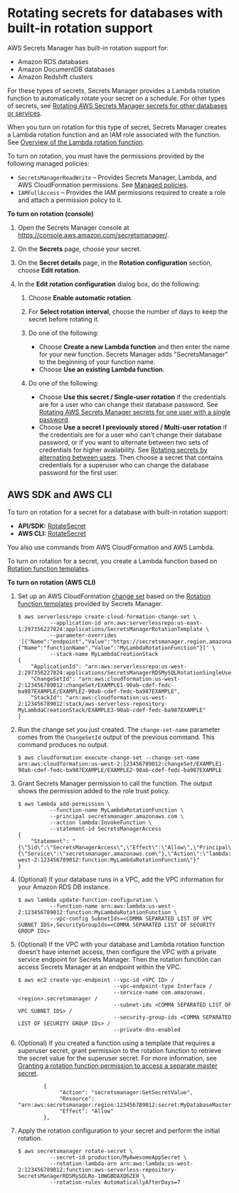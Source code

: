 # Rotating secrets for databases with built\-in rotation support<a name="rotating-secrets-built-in"></a>

AWS Secrets Manager has built\-in rotation support for:
+ Amazon RDS databases
+ Amazon DocumentDB databases
+ Amazon Redshift clusters

For these types of secrets, Secrets Manager provides a Lambda rotation function to automatically rotate your secret on a schedule\. For other types of secrets, see [Rotating AWS Secrets Manager secrets for other databases or services](rotating-secrets-other.md)\. 

When you turn on rotation for this type of secret, Secrets Manager creates a Lambda rotation function and an IAM role associated with the function\. See [Overview of the Lambda rotation function](rotating-secrets-lambda-function-overview.md)\.

To turn on rotation, you must have the permissions provided by the following managed policies:
+ `SecretsManagerReadWrite` – Provides Secrets Manager, Lambda, and AWS CloudFormation permissions\. See [Managed policies](reference_available-policies.md)\.
+ `IAMFullAccess` – Provides the IAM permissions required to create a role and attach a permission policy to it\. 

**To turn on rotation \(console\)**

1. Open the Secrets Manager console at [https://console\.aws\.amazon\.com/secretsmanager/](https://console.aws.amazon.com/secretsmanager/)\.

1. On the **Secrets** page, choose your secret\.

1. On the **Secret details** page, in the **Rotation configuration** section, choose **Edit rotation**\.

1. In the **Edit rotation configuration** dialog box, do the following:

   1. Choose **Enable automatic rotation**\.

   1. For **Select rotation interval**, choose the number of days to keep the secret before rotating it\.

   1. Do one of the following:
      + Choose **Create a new Lambda function** and then enter the name for your new function\. Secrets Manager adds "SecretsManager" to the beginning of your function name\.
      + Choose **Use an existing Lambda function**\.

   1. Do one of the following:
      + Choose **Use this secret / Single\-user rotation** if the credentials are for a user who can change their database password\. See [Rotating AWS Secrets Manager secrets for one user with a single password](rotating-secrets-one-user-one-password.md)\.
      + Choose **Use a secret I previously stored / Multi\-user rotation** if the credentials are for a user who can't change their database password, or if you want to alternate between two sets of credentials for higher availability\. See [Rotating secrets by alternating between users](rotating-secrets-two-users.md)\. Then choose a secret that contains credentials for a superuser who can change the database password for the first user\. 

## AWS SDK and AWS CLI<a name="rotating-secrets-built-in_cli"></a>

To turn on rotation for a secret for a database with built\-in rotation support:
+ **API/SDK:** [RotateSecret](https://docs.aws.amazon.com/secretsmanager/latest/apireference/API_RotateSecret.html)
+ **AWS CLI:** [RotateSecret](https://docs.aws.amazon.com/cli/latest/reference/secretsmanager/rotate-secret.html)

You also use commands from AWS CloudFormation and AWS Lambda\. 

To turn on rotation for a secret, you create a Lambda function based on [Rotation function templates](reference_available-rotation-templates.md)\. 

**To turn on rotation \(AWS CLI\)**

1. Set up an AWS CloudFormation [change set](https://docs.aws.amazon.com/AWSCloudFormation/latest/UserGuide/using-cfn-updating-stacks-changesets-create.html) based on the [Rotation function templates](reference_available-rotation-templates.md) provided by Secrets Manager\.

   ```
   $ aws serverlessrepo create-cloud-formation-change-set \
             --application-id arn:aws:serverlessrepo:us-east-1:297356227824:applications/SecretsManagerRotationTemplate \
             --parameter-overrides '[{"Name":"endpoint","Value":"https://secretsmanager.region.amazonaws.com"},{"Name":"functionName","Value":"MyLambdaRotationFunction"}]' \
             --stack-name MyLambdaCreationStack
   {
       "ApplicationId": "arn:aws:serverlessrepo:us-west-2:297356227824:applications/SecretsManagerRDSMySQLRotationSingleUser",
       "ChangeSetId": "arn:aws:cloudformation:us-west-2:123456789012:changeSet/EXAMPLE1-90ab-cdef-fedc-ba987EXAMPLE/EXAMPLE2-90ab-cdef-fedc-ba987EXAMPLE",
       "StackId": "arn:aws:cloudformation:us-west-2:123456789012:stack/aws-serverless-repository-MyLambdaCreationStack/EXAMPLE3-90ab-cdef-fedc-ba987EXAMPLE"
   }
   ```

1. Run the change set you just created\. The `change-set-name` parameter comes from the `ChangeSetId` output of the previous command\. This command produces no output\.

   ```
   $ aws cloudformation execute-change-set --change-set-name arn:aws:cloudformation:us-west-2:123456789012:changeSet/EXAMPLE1-90ab-cdef-fedc-ba987EXAMPLE/EXAMPLE2-90ab-cdef-fedc-ba987EXAMPLE
   ```

1. Grant Secrets Manager permission to call the function\. The output shows the permission added to the role trust policy\.

   ```
   $ aws lambda add-permission \
             --function-name MyLambdaRotationFunction \
             --principal secretsmanager.amazonaws.com \
             --action lambda:InvokeFunction \
             --statement-id SecretsManagerAccess
   {
       "Statement": "{\"Sid\":\"SecretsManagerAccess\",\"Effect\":\"Allow\",\"Principal\":{\"Service\":\"secretsmanager.amazonaws.com\"},\"Action\":\"lambda:InvokeFunction\",\"Resource\":\"arn:aws:lambda:us-west-2:123456789012:function:MyLambdaRotationFunction\"}"
   }
   ```

1. \(Optional\) If your database runs in a VPC, add the VPC information for your Amazon RDS DB instance\.

   ```
   $ aws lambda update-function-configuration \
             --function-name arn:aws:lambda:us-west-2:123456789012:function:MyLambdaRotationFunction \
             --vpc-config SubnetIds=<COMMA SEPARATED LIST OF VPC SUBNET IDS>,SecurityGroupIds=<COMMA SEPARATED LIST OF SECURITY GROUP IDs>
   ```

1. \(Optional\) If the VPC with your database and Lambda rotation function doesn't have internet access, then configure the VPC with a private service endpoint for Secrets Manager\. Then the rotation function can access Secrets Manager at an endpoint within the VPC\.

   ```
   $ aws ec2 create-vpc-endpoint --vpc-id <VPC ID> /
                                 --vpc-endpoint-type Interface /
                                 --service-name com.amazonaws.<region>.secretsmanager /
                                 --subnet-ids <COMMA SEPARATED LIST OF VPC SUBNET IDS> /
                                 --security-group-ids <COMMA SEPARATED LIST OF SECURITY GROUP IDs> /
                                 --private-dns-enabled
   ```

1. \(Optional\) If you created a function using a template that requires a superuser secret, grant permission to the rotation function to retrieve the secret value for the superuser secret\. For more information, see [Granting a rotation function permission to access a separate master secret](permissions-grant-rotation-role-access-to-master-secret.md)\.

   ```
           {
                "Action": "secretsmanager:GetSecretValue",
                "Resource": "arn:aws:secretsmanager:region:123456789012:secret:MyDatabaseMasterSecret",
                "Effect": "Allow"
           },
   ```

1. Apply the rotation configuration to your secret and perform the initial rotation\.

   ```
   $ aws secretsmanager rotate-secret \
             --secret-id production/MyAwesomeAppSecret \
             --rotation-lambda-arn arn:aws:lambda:us-west-2:123456789012:function:aws-serverless-repository-SecretsManagerRDSMySQLRo-10WGBDAXQ6ZEH \
             --rotation-rules AutomaticallyAfterDays=7
   ```

 